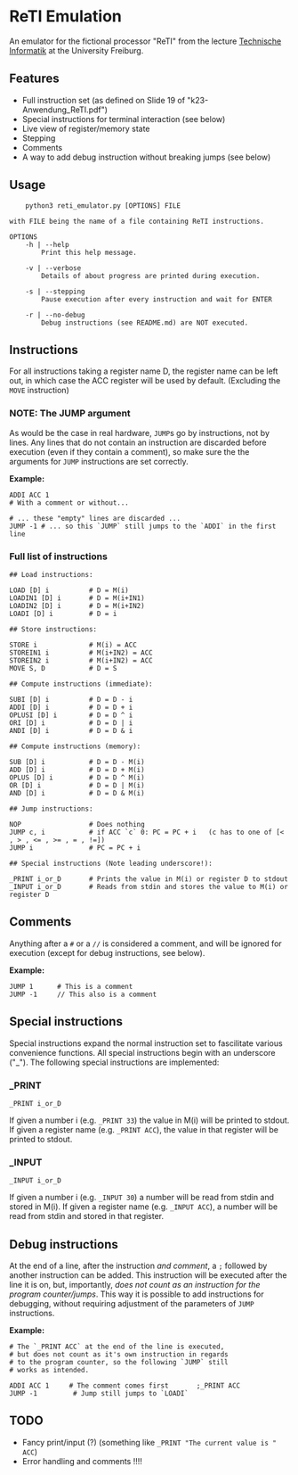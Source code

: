 # ReTI Emulation

An emulator for the fictional processor "ReTI" from the lecture [Technische Informatik](https://abs.informatik.uni-freiburg.de/src/teach_main.php?id=158) at the University Freiburg.

## Features

* Full instruction set (as defined on Slide 19 of "k23-Anwendung_ReTI.pdf")
* Special instructions for terminal interaction (see below)
* Live view of register/memory state
* Stepping
* Comments
* A way to add debug instruction without breaking jumps (see below)


## Usage

```
    python3 reti_emulator.py [OPTIONS] FILE

with FILE being the name of a file containing ReTI instructions.

OPTIONS
    -h | --help
        Print this help message.
    
    -v | --verbose
        Details of about progress are printed during execution.

    -s | --stepping
        Pause execution after every instruction and wait for ENTER

    -r | --no-debug
        Debug instructions (see README.md) are NOT executed.
```

## Instructions

For all instructions taking a register name D, the register name
can be left out, in which case the ACC register will be used by default.
(Excluding the `MOVE` instruction)

### NOTE: The JUMP argument

As would be the case in real hardware, `JUMP`s go by instructions, not by lines. Any lines that do not contain an instruction are discarded before execution (even if they contain a comment), so make sure the the arguments for `JUMP` instructions are set correctly.

**Example:**
```
ADDI ACC 1
# With a comment or without...

# ... these "empty" lines are discarded ...
JUMP -1 # ... so this `JUMP` still jumps to the `ADDI` in the first line
```

### Full list of instructions

```
## Load instructions:

LOAD [D] i          # D = M(i)
LOADIN1 [D] i       # D = M(i+IN1)
LOADIN2 [D] i       # D = M(i+IN2)
LOADI [D] i         # D = i

## Store instructions:

STORE i             # M(i) = ACC
STOREIN1 i          # M(i+IN2) = ACC
STOREIN2 i          # M(i+IN2) = ACC
MOVE S, D           # D = S

## Compute instructions (immediate):

SUBI [D] i          # D = D - i
ADDI [D] i          # D = D + i
OPLUSI [D] i        # D = D ^ i
ORI [D] i           # D = D | i
ANDI [D] i          # D = D & i

## Compute instructions (memory):

SUB [D] i           # D = D - M(i)
ADD [D] i           # D = D + M(i)
OPLUS [D] i         # D = D ^ M(i)
OR [D] i            # D = D | M(i)
AND [D] i           # D = D & M(i)

## Jump instructions:

NOP                 # Does nothing
JUMP c, i           # if ACC `c` 0: PC = PC + i   (c has to one of [< , > , <= , >= , = , !=])
JUMP i              # PC = PC + i

## Special instructions (Note leading underscore!):

_PRINT i_or_D       # Prints the value in M(i) or register D to stdout
_INPUT i_or_D       # Reads from stdin and stores the value to M(i) or register D
```

## Comments

Anything after a `#` or a `//` is considered a comment, and will be ignored for execution (except for debug instructions, see below).

**Example:**
```
JUMP 1      # This is a comment
JUMP -1     // This also is a comment
```


## Special instructions

Special instructions expand the normal instruction set to fascilitate various convenience functions. All special instructions begin with an underscore ("\_").
The following special instructions are implemented:

### \_PRINT
```
_PRINT i_or_D
```

If given a number i (e.g. `_PRINT 33`) the value in M(i) will be printed to stdout.
If given a register name (e.g. `_PRINT ACC`), the value in that register will be printed to stdout.

### \_INPUT
```
_INPUT i_or_D
```

If given a number i (e.g. `_INPUT 30`) a number will be read from stdin and stored in M(i).
If given a register name (e.g. `_INPUT ACC`), a number will be read from stdin and stored in that register.


## Debug instructions

At the end of a line, after the instruction *and comment*, a `;` followed by another instruction can be added.
This instruction will be executed after the line it is on, but, importantly, *does not count as an instruction for the program counter/jumps*.
This way it is possible to add instructions for debugging, without requiring adjustment of the parameters of `JUMP` instructions.


**Example:**
```
# The `_PRINT ACC` at the end of the line is executed,
# but does not count as it's own instruction in regards
# to the program counter, so the following `JUMP` still
# works as intended.

ADDI ACC 1     # The comment comes first       ;_PRINT ACC
JUMP -1         # Jump still jumps to `LOADI`

```


## TODO

* Fancy print/input (?) (something like `_PRINT "The current value is " ACC`)
* Error handling and comments !!!!
